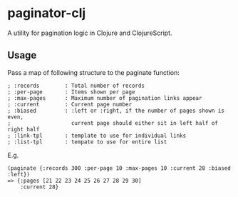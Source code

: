 # paginator-clj
A utility for pagination logic in Clojure and ClojureScript.

Usage
-----
Pass a map of following structure to the paginate function:
```
; :records        : Total number of records
; :per-page       : Items shown per page
; :max-pages      : Maximum number of pagination links appear
; :current        : Current page number
; :biased         : :left or :right, if the number of pages shown is even, 
;                   current page should either sit in left half of right half
; :link-tpl       : template to use for individual links
; :list-tpl       : tempate to use for entire list
```
E.g.
```
(paginate {:records 300 :per-page 10 :max-pages 10 :current 28 :biased :left})
=> {:pages [21 22 23 24 25 26 27 28 29 30] 
    :current 28}
```
